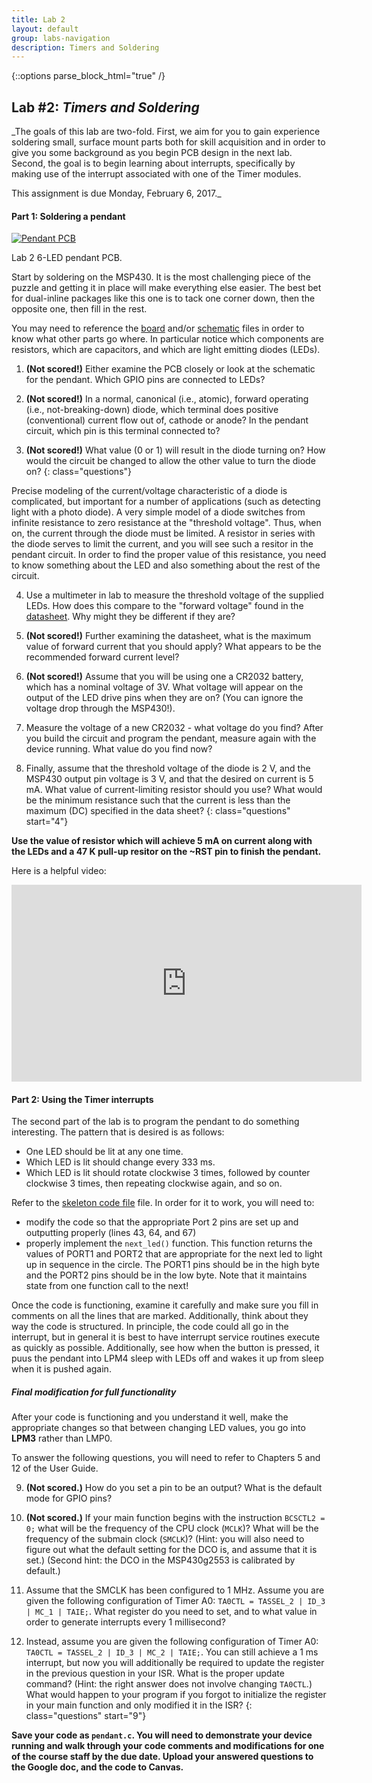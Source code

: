```yaml
---
title: Lab 2
layout: default
group: labs-navigation
description: Timers and Soldering
---
```


{::options parse_block_html="true" /}


## Lab #2: _Timers and Soldering_

_The goals of this lab are two-fold. First, we aim for you to gain experience soldering small,
surface mount parts both for skill acquisition and in order to give you some background as you
begin PCB design in the next lab. Second, the goal is to begin learning about interrupts,
specifically by making use of the interrupt associated with one of the Timer modules.

This assignment is due Monday, February 6, 2017._

#### Part 1: Soldering a pendant
<div class="row">
<div class="col-md-3 col-sm-6 col-xs-6">
<div class="thumbnail">
<a href="Pendant.gif"> <img src="Pendant.gif" alt="Pendant PCB"></a>

<div class="caption"><p>Lab 2 6-LED pendant PCB.</p></div>

</div>
</div>
<div class="col-md-9 col-sm-12 col-xs-12">
Start by soldering on the MSP430. It is the most challenging piece of the puzzle and getting it
in place will make everything else easier. The best bet for dual-inline packages like this one
is to tack one corner down, then the opposite one, then fill in the rest.

You may need to reference the
[board](https://github.com/ckemere/ELEC327/raw/master/Labs/Lab2/Pendant.brd)
and/or [schematic](https://github.com/ckemere/ELEC327/raw/master/Labs/Lab2/Pendant.sch)
files in order to know what other parts go where. In particular notice which
components are resistors, which are capacitors, and which are light emitting
diodes (LEDs).

1. **(Not scored!)** Either examine the PCB closely or look at the schematic for the pendant. Which GPIO pins
are connected to LEDs?

2. **(Not scored!)** In a normal, canonical (i.e., atomic), forward operating (i.e., not-breaking-down) diode,
which terminal does positive (conventional) current flow out of, cathode or anode? In the
pendant circuit, which pin is this terminal connected to?

3. **(Not scored!)** What value (0 or 1) will result in the diode turning on? How would the circuit be changed
to allow the other value to turn the diode on?
{: class="questions"}

</div>
</div>

Precise modeling of the current/voltage characteristic of a diode is complicated, but
important for a number of applications (such as detecting light with a photo diode). A
very simple model of a diode switches from infinite resistance to zero resistance at the
"threshold voltage". Thus, when on, the current through the diode must be limited. A resistor
in series with the diode serves to limit the current, and you will see such a resitor in the
pendant circuit. In order to find the proper value of this resistance, you need to know
something about the LED and also something about the rest of the circuit.

4. Use a multimeter in lab to measure the threshold voltage of the supplied
LEDs.  How does this compare to the "forward voltage" found in the
[datasheet](http://www.digikey.com/product-detail/en/LTST-C150KRKT/160-1405-1-ND/386760). Why
might they be different if they are?

5. **(Not scored!)** Further examining the datasheet, what is the maximum value of forward current that you
should apply? What appears to be the recommended forward current level?

6. **(Not scored!)** Assume that you will be using one a CR2032 battery, which has a nominal voltage of 3V. What
voltage will appear on the output of the LED drive pins when they are on? (You can ignore the
voltage drop through the MSP430!).

7. Measure the voltage of a new CR2032 - what voltage do you find? After you build the circuit
and program the pendant, measure again with the device running. What value do you find
now?

8. Finally, assume that the threshold voltage of the diode is 2 V, and the MSP430 output pin
voltage is 3 V, and that the desired on current is 5 mA. What value of current-limiting
resistor should you use? What would be the minimum resistance such that the current is less
than the maximum (DC) specified in the data sheet?
{: class="questions" start="4"}

**Use the value of resistor which will achieve 5 mA on current along with the LEDs and a 47 K
pull-up resitor on the ~RST pin to finish the pendant.**

Here is a helpful video:

<iframe width="560" height="315" src="https://www.youtube.com/embed/7B_-qmJLfng"
frameborder="0" allowfullscreen></iframe>


#### Part 2: Using the Timer interrupts

The second part of the lab is to program the pendant to do something interesting. The pattern
that is desired is as follows:

  - One LED should be lit at any one time.
  - Which LED is lit should change every 333 ms.
  - Which LED is lit should rotate clockwise 3 times, followed by counter clockwise 3 times,
    then repeating clockwise again, and so on.

Refer to the [skeleton code
file](https://github.com/ckemere/ELEC327/blob/master/Labs/Lab2/pendant.c) file. In order for it
to work, you will need to:
  - modify the code so that the appropriate Port 2 pins are set up and outputting properly
    (lines 43, 64, and 67)
  - properly implement the `next_led()` function. This function returns the values of PORT1 and
    PORT2 that are appropriate for the next led to light up in sequence in the circle. The
    PORT1 pins should be in the high byte and the PORT2 pins should be in the low byte. Note
    that it maintains state from one function call to the next!

Once the code is functioning, examine it carefully and make sure you fill in comments on all
the lines that are marked. Additionally, think about they way the code is structured. In
principle, the code could all go in the interrupt, but in general it is best to have interrupt
service routines execute as quickly as possible. Additionally, see how when the button is
pressed, it puus the pendant into LPM4 sleep with LEDs off and wakes it up from sleep when it
is pushed again.

##### Final modification for full functionality

After your code is functioning and you understand it well, make the appropriate changes so that
between changing LED values, you go into **LPM3** rather than LMP0.


To answer the following questions, you will need to refer to Chapters 5 and 12 of the User
Guide.

9. **(Not scored.)** How do you set a pin to be an output? What is the default mode for GPIO pins?

10. **(Not scored.)** If your main function begins with the instruction `BCSCTL2 = 0;` what will be the
frequency of the CPU clock (`MCLK`)? What will be the frequency of the submain clock (`SMCLK`)?
(Hint: you will also need to figure out what the default setting for the DCO is, and assume
that it is set.) (Second hint: the DCO in the MSP430g2553 is calibrated by default.)

11. Assume that the SMCLK has been configured to 1 MHz. Assume you are given the following
configuration of Timer A0: `TA0CTL = TASSEL_2 | ID_3 | MC_1 | TAIE;`. What register do you need
to set, and to what value in order to generate interrupts every 1 millisecond?

12. Instead, assume you are given the following configuration of Timer A0: `TA0CTL = TASSEL_2
| ID_3 | MC_2 | TAIE;`. You can still achieve a 1 ms interrupt, but now you will additionally
be required to update the register in the previous question in your ISR. What is the proper
update command? (Hint: the right answer does not involve changing `TA0CTL`.) What would happen to
your program if you forgot to initialize the register in your main function and only modified
it in the ISR?
{: class="questions" start="9"}

**Save your code as `pendant.c`. You will need to demonstrate your device running and walk
through your code comments and modifications for one of the course staff by the due date.
Upload your answered questions to the Google doc, and the code to Canvas.**
